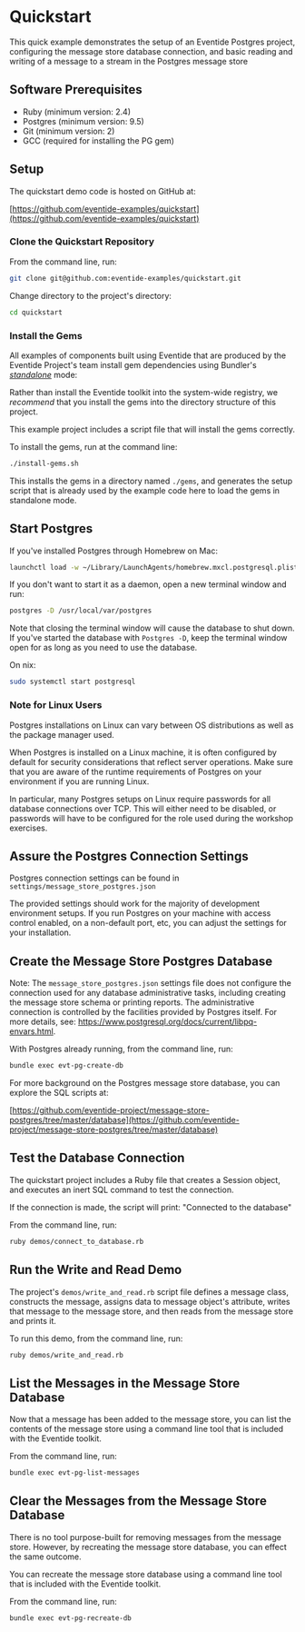 # Quickstart

This quick example demonstrates the setup of an Eventide Postgres project, configuring the message store database connection, and basic reading and writing of a message to a stream in the Postgres message store

## Software Prerequisites

- Ruby (minimum version: 2.4)
- Postgres (minimum version: 9.5)
- Git (minimum version: 2)
- GCC (required for installing the PG gem)

## Setup

The quickstart demo code is hosted on GitHub at:

[https://github.com/eventide-examples/quickstart](https://github.com/eventide-examples/quickstart)

### Clone the Quickstart Repository

From the command line, run:

``` bash
git clone git@github.com:eventide-examples/quickstart.git
```

Change directory to the project's directory:

``` bash
cd quickstart
```

### Install the Gems

All examples of components built using Eventide that are produced by the Eventide Project's team install gem dependencies using Bundler's _[standalone](http://bundler.io/man/bundle-install.1.html)_ mode:

Rather than install the Eventide toolkit into the system-wide registry, we _recommend_ that you install the gems into the directory structure of this project.

This example project includes a script file that will install the gems correctly.

To install the gems, run at the command line:

``` bash
./install-gems.sh
```

This installs the gems in a directory named `./gems`, and generates the setup script that is already used by the example code here to load the gems in standalone mode.

## Start Postgres

If you've installed Postgres through Homebrew on Mac:

``` bash
launchctl load -w ~/Library/LaunchAgents/homebrew.mxcl.postgresql.plist
```

If you don't want to start it as a daemon, open a new terminal window and run:

``` bash
postgres -D /usr/local/var/postgres
```

Note that closing the terminal window will cause the database to shut down. If you've started the database with `Postgres -D`, keep the terminal window open for as long as you need to use the database.

On nix:

``` bash
sudo systemctl start postgresql
```

### Note for Linux Users

Postgres installations on Linux can vary between OS distributions as well as the package manager used.

When Postgres is installed on a Linux machine, it is often configured by default for security considerations that reflect server operations. Make sure that you are aware of the runtime requirements of Postgres on your environment if you are running Linux.

In particular, many Postgres setups on Linux require passwords for all database connections over TCP. This will either need to be disabled, or passwords will have to be configured for the role used during the workshop exercises.

## Assure the Postgres Connection Settings

Postgres connection settings can be found in `settings/message_store_postgres.json`

The provided settings should work for the majority of development environment setups. If you run Postgres on your machine with access control enabled, on a non-default port, etc, you can adjust the settings for your installation.

## Create the Message Store Postgres Database

<div class="note custom-block">
  <p>
    Note: The <code>message_store_postgres.json</code> settings file does not configure the connection used for any database administrative tasks, including creating the message store schema or printing reports. The administrative connection is controlled by the facilities provided by Postgres itself. For more details, see: <a href="https://www.postgresql.org/docs/current/libpq-envars.html">https://www.postgresql.org/docs/current/libpq-envars.html</a>.
  </p>
</div>

With Postgres already running, from the command line, run:

``` bash
bundle exec evt-pg-create-db
```

For more background on the Postgres message store database, you can explore the SQL scripts at:

[https://github.com/eventide-project/message-store-postgres/tree/master/database](https://github.com/eventide-project/message-store-postgres/tree/master/database)

## Test the Database Connection

The quickstart project includes a Ruby file that creates a Session object, and executes an inert SQL command to test the connection.

If the connection is made, the script will print: "Connected to the database"

From the command line, run:

``` bash
ruby demos/connect_to_database.rb
```

## Run the Write and Read Demo

The project's `demos/write_and_read.rb` script file defines a message class, constructs the message, assigns data to message object's attribute, writes that message to the message store, and then reads from the message store and prints it.

To run this demo, from the command line, run:

``` bash
ruby demos/write_and_read.rb
```

## List the Messages in the Message Store Database

Now that a message has been added to the message store, you can list the contents of the message store using a command line tool that is included with the Eventide toolkit.

From the command line, run:

``` bash
bundle exec evt-pg-list-messages
```

## Clear the Messages from the Message Store Database

There is no tool purpose-built for removing messages from the message store. However, by recreating the message store database, you can effect the same outcome.

You can recreate the message store database using a command line tool that is included with the Eventide toolkit.

From the command line, run:

``` bash
bundle exec evt-pg-recreate-db
```
